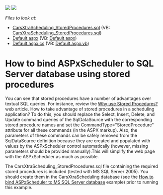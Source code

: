 <!-- default badges list -->
[![](https://img.shields.io/badge/Open_in_DevExpress_Support_Center-FF7200?style=flat-square&logo=DevExpress&logoColor=white)](https://supportcenter.devexpress.com/ticket/details/E2658)
[![](https://img.shields.io/badge/📖_How_to_use_DevExpress_Examples-e9f6fc?style=flat-square)](https://docs.devexpress.com/GeneralInformation/403183)
<!-- default badges end -->
<!-- default file list -->
*Files to look at*:

* [CarsXtraScheduling_StoredProcedures.sql](./CS/WebSite/App_Data/CarsXtraScheduling_StoredProcedures.sql) (VB: [CarsXtraScheduling_StoredProcedures.sql](./VB/WebSite/App_Data/CarsXtraScheduling_StoredProcedures.sql))
* [Default.aspx](./CS/WebSite/Default.aspx) (VB: [Default.aspx](./VB/WebSite/Default.aspx))
* [Default.aspx.cs](./CS/WebSite/Default.aspx.cs) (VB: [Default.aspx.vb](./VB/WebSite/Default.aspx.vb))
<!-- default file list end -->
# How to bind ASPxScheduler to SQL Server database using stored procedures


<p>You can see that stored procedures have a number of advantages over textual SQL queries. For instance, review the <a href="http://www.sqlbook.com/SQL-Server/Why-use-Stored-Procedures-41.aspx"><u>Why use Stored Procedures?</u></a> web article. How to take advantage of stored procedures in a scheduling application? To do this, you should replace the Select, Insert, Delete, and Update command queries of the SqlDataSource with the corresponding stored procedure names and set the CommandType="StoredProcedure" attribute for all these commands (in the ASPX markup). Also, the parameters of these commands can be safely removed from the SqlDataSource definition because they are created and populated with values by the ASPxScheduler control automatically (however, missing parameters should be provided manually).This will simplify the web page with the ASPxScheduler as much as possible.</p><p>The CarsXtraScheduling_StoredProcedures.sql file containing the required stored procedures is included (tested with MS SQL Server 2005). You should create them in the CarsXtraScheduling database (see the <a href="https://www.devexpress.com/Support/Center/p/E215">How to bind ASPxScheduler to MS SQL Server database</a> example) prior to running this example.</p>

<br/>


